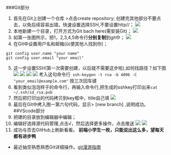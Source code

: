  ###Git部分
1. 首先在Git上创建一个仓库 >点击create repository; 创建完其他部分不要点击，以免后续容易出错。快速设置选择SSH,不要设置http//；
![](/images.ssh.png)
2. 本地新建一个目录，打开方式为Git bach here(需安装Git)；
![](../images.打开方式)
3. 如第一张图所示，把1，2,3,4,5命令行**分别复制**到git中；
![](../images.git.png)
4. 在Git中设置用户名和邮箱(以便其他人找到你)；
```
git config user.name "your name"
git config user.email "your email"
```
5. 这一步设置SSH(第一次需要创建，以后就不需要这步啦),如何找路径？如下图
![](../images.ssh1.png) ![](../images.ssh2.png) ![](../images.ssh3.png) ![](../images.ssh4.png)
考入这句命令行` ssh-keygen -t rsa -b 4096 -C "your_email@example.com"` 按三次回车键
6. 看到类似泡泡样子的命令行，再输入命令行,把生成的sshkey打印出来`cat ~/.ssh/id_rsa.pub`
7. 然后把打印出的代码拷贝到key框中，title自己填
![](../images.ssh5)
8. 最后在Git中拷入图一第六句代码，显示> [new branch] ,说明成功。
##VScode部分
1. 把建的目录放到编辑器中编辑；
2. 编辑好选择源代码管理,点击√，然后选择更多操作，点击推送
![](../images.vscode1.png) ![](../images.vs2.png)
3. 成功与否去GitHub上刷新看看。
**前端小学生一枚，只能说出这么多，望每天都有进步鸭**
- 最近抽空熟悉熟悉Git详细操作。[git漫游指南](https://github.com/phodal/github)
   
